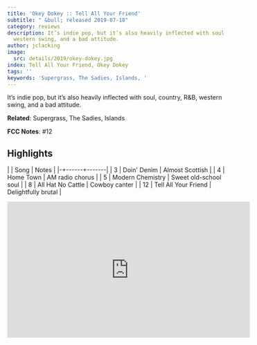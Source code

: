 ```yaml
---
title: 'Okey Dokey :: Tell All Your Friend'
subtitle: " &bull; released 2019-07-18"
category: reviews
description: It’s indie pop, but it’s also heavily inflected with soul, country, R&B,
  western swing, and a bad attitude.
author: jclacking
image:
  src: details/2019/okey-dokey.jpg
index: Tell All Your Friend, Okey Dokey
tags: ''
keywords: 'Supergrass, The Sadies, Islands, '
---
```

It’s indie pop, but it’s also heavily inflected with soul, country, R&B, western swing, and a bad attitude.<!--more-->

**Related**: Supergrass, The Sadies, Islands

**FCC Notes**: #12

## Highlights

| | Song | Notes |
|-+------+-------|
| 3 | Doin' Denim | Almost Scottish |
| 4 | Home Town | AM radio chorus |
| 5 | Modern Chemistry | Sweet old-school soul |
| 8 | All Hat No Cattle | Cowboy canter |
| 12 | Tell All Your Friend | Delightfully brutal |

<div class="tlo-detail-video"><iframe width="560" height="315" src="https://www.youtube.com/embed/X9GBHwUodeo" frameborder="0" allow="autoplay; encrypted-media" allowfullscreen></iframe></div>

